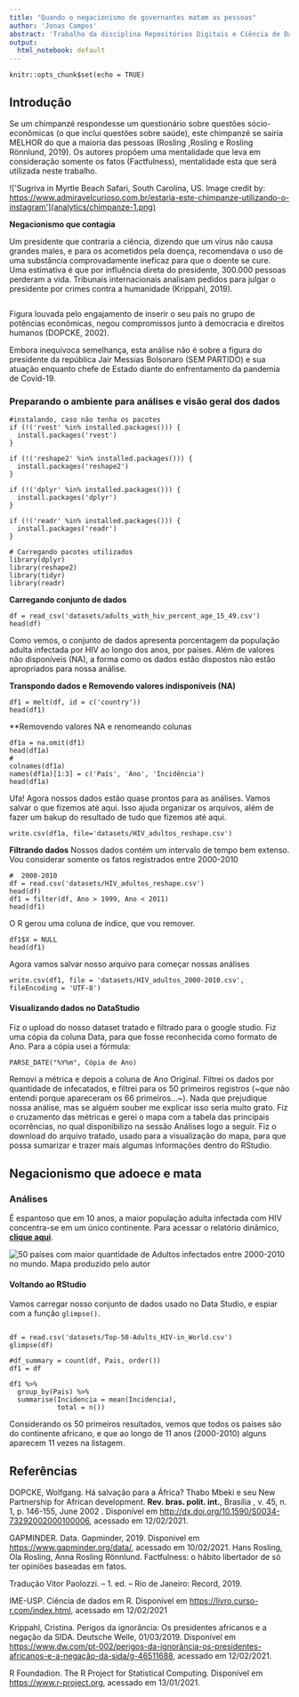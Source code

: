 ```yaml
---
title: "Quando o negacionismo de governantes matam as pessoas"
author: 'Jonas Campos'
abstract: 'Trabalho da disciplina Repositórios Digitais e Ciência de Dados em Saúde  - Módulo I  - Semana 01 - UNIFESP'
output:
  html_notebook: default
---
```


```{r setup, include=FALSE}
knitr::opts_chunk$set(echo = TRUE)
```

## Introdução

Se um chimpanzé respondesse um questionário sobre questões sócio-econômicas (o que inclui questões sobre saúde), este chimpanzé se sairia MELHOR do que a maioria das pessoas (Rosling ,Rosling e Rosling Rönnlund, 2019).  Os autores propõem  uma mentalidade que leva em consideração somente os fatos (Factfulness), mentalidade esta que será utilizada neste trabalho.

!['Sugriva in Myrtle Beach Safari, South Carolina, US. Image credit by: https://www.admiravelcurioso.com.br/estaria-este-chimpanze-utilizando-o-instagram'](analytics/chimpanze-1.png)

**Negacionismo que contagia**

Um presidente que contraria a ciência, dizendo que um vírus não causa grandes males, e para os acometidos pela doença, recomendava o uso de uma substância comprovadamente ineficaz para que o doente se cure. Uma estimativa é que por influência direta do presidente, 300.000 pessoas perderam a vida. Tribunais internacionais analisam pedidos para julgar o presidente por crimes contra a humanidade (Krippahl, 2019).
```{r}

```

Figura louvada pelo engajamento de inserir o seu país no grupo de potências econômicas, negou compromissos junto à democracia e direitos humanos (DOPCKE, 2002).

Embora inequívoca semelhança, esta análise não é sobre a figura do presidente da república Jair Messias Bolsonaro (SEM PARTIDO) e sua atuação enquanto chefe de Estado diante do enfrentamento da pandemia de Covid-19.

### Preparando o ambiente para análises e visão geral dos dados

```{r carregando ou instalando pacotes}
#instalando, caso não tenha os pacotes
if (!('rvest' %in% installed.packages())) {
  install.packages('rvest')
}

if (!('reshape2' %in% installed.packages())) {
  install.packages('reshape2')
}

if (!('dplyr' %in% installed.packages())) {
  install.packages('dplyr')
}

if (!('readr' %in% installed.packages())) {
  install.packages('readr')
}

# Carregando pacotes utilizados
library(dplyr) 
library(reshape2) 
library(tidyr)
library(readr)

```

**Carregando conjunto de dados**


```{r carregando dados}
df = read_csv('datasets/adults_with_hiv_percent_age_15_49.csv')
head(df)
```
Como vemos, o conjunto de dados apresenta porcentagem da população adulta infectada por HIV ao longo dos anos, por países. Além de valores não disponíveis (NA), a forma como os dados estão dispostos não estão apropriados para nossa análise.

**Transpondo dados e Removendo valores indisponíveis (NA)**
```{r}
df1 = melt(df, id = c('country'))
head(df1)
```
**Removendo valores NA e renomeando colunas

```{r removendo valores e renomeando colunas NA}
df1a = na.omit(df1)
head(df1a)
#
colnames(df1a)
names(df1a)[1:3] = c('País', 'Ano', 'Incidência')
head(df1a)
```

Ufa! Agora nossos dados estão quase prontos para as análises.
Vamos salvar o que fizemos até aqui. Isso ajuda organizar os arquivos, além de fazer um bakup do resultado de tudo que fizemos até aqui.

```{r salvando dataset limpo e transposto}
write.csv(df1a, file='datasets/HIV_adultos_reshape.csv')
```

**Filtrando dados**
Nossos dados contém um intervalo de tempo bem extenso. Vou considerar somente os fatos registrados entre 2000-2010

```{r}
#  2000-2010
df = read.csv('datasets/HIV_adultos_reshape.csv')
head(df)
df1 = filter(df, Ano > 1999, Ano < 2011)
head(df1)
```
O R gerou uma coluna de índice, que vou remover.
```{r}
df1$X = NULL
head(df1)
```
Agora vamos salvar nosso arquivo para começar nossas análises
```{r}
write.csv(df1, file = 'datasets/HIV_adultos_2000-2010.csv', fileEncoding = 'UTF-8')
```

#### Visualizando dados no DataStudio

Fiz o upload do nosso dataset tratado e filtrado para o google studio. Fiz uma cópia da coluna Data, para que fosse reconhecida como formato de Ano. Para a cópia usei a fórmula:

```
PARSE_DATE("%Y%m", Cópia de Ano)
```
Removi a métrica e depois a coluna de Ano Original. Filtrei os dados por quantidade de infecatados, e filtrei para os 50 primeiros registros (~que não entendi porque apareceram os 66 primeiros...~). Nada que prejudique nossa análise, mas se alguém souber me explicar isso seria muito grato.
Fiz o cruzamento das métricas e gerei o mapa com a tabela das principais ocorrências, no qual disponibilizo na sessão Análises logo a seguir.
Fiz o download do arquivo tratado, usado para a visualização do mapa, para que possa sumarizar e trazer mais algumas informações dentro do RStudio.

## Negacionismo que adoece e mata

### Análises

É espantoso que em 10 anos, a maior população adulta infectada com HIV concentra-se em um único continente. Para acessar o relatório dinâmico, **[clique aqui](https://datastudio.google.com/reporting/912b738a-b4aa-4622-8e36-d68b67ccdd34)**.

![**50 países com maior quantidade de Adultos infectados entre 2000-2010 no mundo.** *Mapa produzido pelo autor*](analytics/Top-50-Adults_HIV-in_World.png)

#### Voltando ao RStudio

Vamos carregar nosso conjunto de dados usado no Data Studio, e espiar com a função ```glimpse()```.

```{r carregando e sumarizando os dados usados na visualização do google studio}

df = read.csv('datasets/Top-50-Adults_HIV-in_World.csv')
glimpse(df)

```

```{r}
#df_summary = count(df, Pais, order())
df1 = df

df1 %>%
  group_by(Pais) %>%
  summarise(Incidencia = mean(Incidencia),
            total = n())

```

Considerando os 50 primeiros resultados, vemos que todos os países são do continente africano, e que ao longo de 11 anos (2000-2010) alguns aparecem 11 vezes na listagem.

## Referências

DOPCKE, Wolfgang. Há salvação para a África? Thabo Mbeki e seu New Partnership for African development. **Rev. bras. polít. int.**,  Brasília ,  v. 45, n. 1, p. 146-155,  June  2002 .   Disponível em <http://dx.doi.org/10.1590/S0034-73292002000100006>, acessado em 12/02/2021.

GAPMINDER. Data. Gapminder, 2019. Disponivel em <https://www.gapminder.org/data/>, acessado em 10/02/2021.
Hans Rosling, Ola Rosling, Anna Rosling Rönnlund. Factfulness:  o hábito libertador de só ter opiniões baseadas em fatos.

Tradução Vitor Paolozzi. – 1. ed. – Rio de Janeiro: Record, 2019. 

IME-USP. Ciência de dados em R. Disponível em <https://livro.curso-r.com/index.html>, acessado em 12/02/2021

Krippahl, Cristina. Perigos da ignorância: Os presidentes africanos e a negação da SIDA. Deutsche Welle, 01/03/2019. Disponível em <https://www.dw.com/pt-002/perigos-da-ignorância-os-presidentes-africanos-e-a-negação-da-sida/g-46511688>, acessado em 12/02/2021.

R Foundadion. The R Project for Statistical Computing. Disponível em <https://www.r-project.org>, acessado em 13/01/2021.
